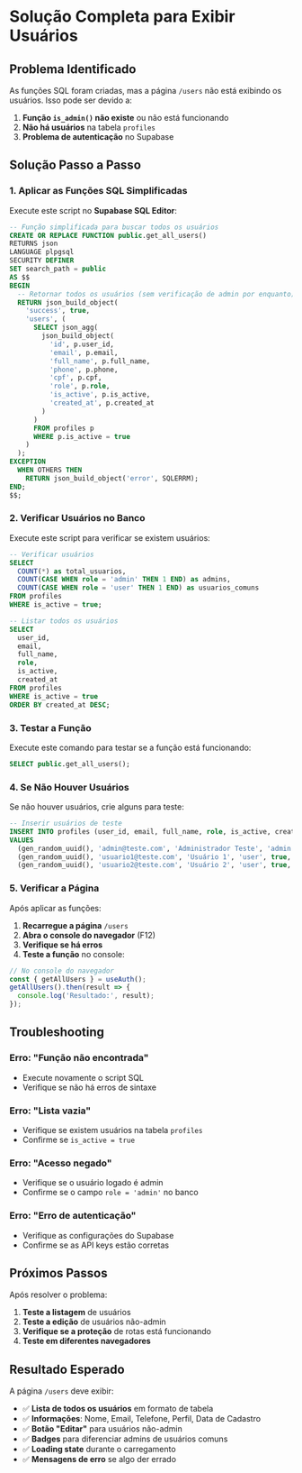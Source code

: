 # Solução Completa para Exibir Usuários

## Problema Identificado

As funções SQL foram criadas, mas a página `/users` não está exibindo os usuários. Isso pode ser devido a:

1. **Função `is_admin()` não existe** ou não está funcionando
2. **Não há usuários** na tabela `profiles`
3. **Problema de autenticação** no Supabase

## Solução Passo a Passo

### 1. Aplicar as Funções SQL Simplificadas

Execute este script no **Supabase SQL Editor**:

```sql
-- Função simplificada para buscar todos os usuários
CREATE OR REPLACE FUNCTION public.get_all_users()
RETURNS json
LANGUAGE plpgsql
SECURITY DEFINER
SET search_path = public
AS $$
BEGIN
  -- Retornar todos os usuários (sem verificação de admin por enquanto)
  RETURN json_build_object(
    'success', true,
    'users', (
      SELECT json_agg(
        json_build_object(
          'id', p.user_id,
          'email', p.email,
          'full_name', p.full_name,
          'phone', p.phone,
          'cpf', p.cpf,
          'role', p.role,
          'is_active', p.is_active,
          'created_at', p.created_at
        )
      )
      FROM profiles p
      WHERE p.is_active = true
    )
  );
EXCEPTION
  WHEN OTHERS THEN
    RETURN json_build_object('error', SQLERRM);
END;
$$;
```

### 2. Verificar Usuários no Banco

Execute este script para verificar se existem usuários:

```sql
-- Verificar usuários
SELECT 
  COUNT(*) as total_usuarios,
  COUNT(CASE WHEN role = 'admin' THEN 1 END) as admins,
  COUNT(CASE WHEN role = 'user' THEN 1 END) as usuarios_comuns
FROM profiles 
WHERE is_active = true;

-- Listar todos os usuários
SELECT 
  user_id,
  email,
  full_name,
  role,
  is_active,
  created_at
FROM profiles 
WHERE is_active = true
ORDER BY created_at DESC;
```

### 3. Testar a Função

Execute este comando para testar se a função está funcionando:

```sql
SELECT public.get_all_users();
```

### 4. Se Não Houver Usuários

Se não houver usuários, crie alguns para teste:

```sql
-- Inserir usuários de teste
INSERT INTO profiles (user_id, email, full_name, role, is_active, created_at)
VALUES 
  (gen_random_uuid(), 'admin@teste.com', 'Administrador Teste', 'admin', true, now()),
  (gen_random_uuid(), 'usuario1@teste.com', 'Usuário 1', 'user', true, now()),
  (gen_random_uuid(), 'usuario2@teste.com', 'Usuário 2', 'user', true, now());
```

### 5. Verificar a Página

Após aplicar as funções:

1. **Recarregue a página** `/users`
2. **Abra o console do navegador** (F12)
3. **Verifique se há erros**
4. **Teste a função** no console:

```javascript
// No console do navegador
const { getAllUsers } = useAuth();
getAllUsers().then(result => {
  console.log('Resultado:', result);
});
```

## Troubleshooting

### Erro: "Função não encontrada"
- Execute novamente o script SQL
- Verifique se não há erros de sintaxe

### Erro: "Lista vazia"
- Verifique se existem usuários na tabela `profiles`
- Confirme se `is_active = true`

### Erro: "Acesso negado"
- Verifique se o usuário logado é admin
- Confirme se o campo `role = 'admin'` no banco

### Erro: "Erro de autenticação"
- Verifique as configurações do Supabase
- Confirme se as API keys estão corretas

## Próximos Passos

Após resolver o problema:

1. **Teste a listagem** de usuários
2. **Teste a edição** de usuários não-admin
3. **Verifique se a proteção** de rotas está funcionando
4. **Teste em diferentes navegadores**

## Resultado Esperado

A página `/users` deve exibir:

- ✅ **Lista de todos os usuários** em formato de tabela
- ✅ **Informações**: Nome, Email, Telefone, Perfil, Data de Cadastro
- ✅ **Botão "Editar"** para usuários não-admin
- ✅ **Badges** para diferenciar admins de usuários comuns
- ✅ **Loading state** durante o carregamento
- ✅ **Mensagens de erro** se algo der errado
